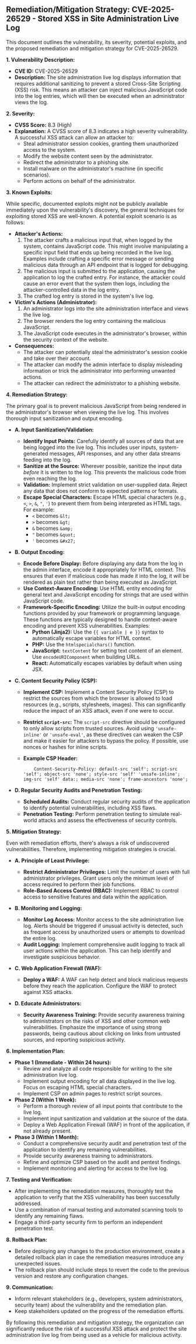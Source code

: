 ## Remediation/Mitigation Strategy: CVE-2025-26529 - Stored XSS in Site Administration Live Log

This document outlines the vulnerability, its severity, potential exploits, and the proposed remediation and mitigation strategy for CVE-2025-26529.

**1. Vulnerability Description:**

*   **CVE ID:** CVE-2025-26529
*   **Description:** The site administration live log displays information that requires additional sanitizing to prevent a stored Cross-Site Scripting (XSS) risk. This means an attacker can inject malicious JavaScript code into the log entries, which will then be executed when an administrator views the log.

**2. Severity:**

*   **CVSS Score:** 8.3 (High)
*   **Explanation:**  A CVSS score of 8.3 indicates a high severity vulnerability.  A successful XSS attack can allow an attacker to:
    *   Steal administrator session cookies, granting them unauthorized access to the system.
    *   Modify the website content seen by the administrator.
    *   Redirect the administrator to a phishing site.
    *   Install malware on the administrator's machine (in specific scenarios).
    *   Perform actions on behalf of the administrator.

**3. Known Exploits:**

While specific, documented exploits might not be publicly available immediately upon the vulnerability's discovery, the general techniques for exploiting stored XSS are well-known.  A potential exploit scenario is as follows:

*   **Attacker's Actions:**
    1.  The attacker crafts a malicious input that, when logged by the system, contains JavaScript code. This might involve manipulating a specific input field that ends up being recorded in the live log. Examples include crafting a specific error message or sending malicious data through an API endpoint that is logged for debugging.
    2.  The malicious input is submitted to the application, causing the application to log the crafted entry.  For instance, the attacker could cause an error event that the system then logs, including the attacker-controlled data in the log entry.
    3.  The crafted log entry is stored in the system's live log.
*   **Victim's Actions (Administrator):**
    1.  An administrator logs into the site administration interface and views the live log.
    2.  The browser renders the log entry containing the malicious JavaScript.
    3.  The JavaScript code executes in the administrator's browser, within the security context of the website.
*   **Consequences:**
    *   The attacker can potentially steal the administrator's session cookie and take over their account.
    *   The attacker can modify the admin interface to display misleading information or trick the administrator into performing unwanted actions.
    *   The attacker can redirect the administrator to a phishing website.

**4. Remediation Strategy:**

The primary goal is to prevent malicious JavaScript from being rendered in the administrator's browser when viewing the live log. This involves thorough input sanitization and output encoding.

*   **A. Input Sanitization/Validation:**

    *   **Identify Input Points:** Carefully identify all sources of data that are being logged into the live log.  This includes user inputs, system-generated messages, API responses, and any other data streams feeding into the log.
    *   **Sanitize at the Source:**  Wherever possible, sanitize the input data *before* it is written to the log.  This prevents the malicious code from even reaching the log.
    *   **Validation:** Implement strict validation on user-supplied data.  Reject any data that does not conform to expected patterns or formats.
    *   **Escape Special Characters:** Escape HTML special characters (e.g., `<`, `>`, `&`, `"`, `'`) to prevent them from being interpreted as HTML tags.  For example:
        *   `<` becomes `&lt;`
        *   `>` becomes `&gt;`
        *   `&` becomes `&amp;`
        *   `"` becomes `&quot;`
        *   `'` becomes `&#x27;`

*   **B. Output Encoding:**

    *   **Encode Before Display:** Before displaying any data from the log in the admin interface, encode it appropriately for HTML context.  This ensures that even if malicious code has made it into the log, it will be rendered as plain text rather than being executed as JavaScript.
    *   **Use Context-Aware Encoding:** Use HTML entity encoding for general text and JavaScript encoding for strings that are used within JavaScript code.
    *   **Framework-Specific Encoding:**  Utilize the built-in output encoding functions provided by your framework or programming language.  These functions are typically designed to handle context-aware encoding and prevent XSS vulnerabilities.  Examples:
        *   **Python (Jinja2):**  Use the `{{ variable | e }}` syntax to automatically escape variables for HTML context.
        *   **PHP:**  Use the `htmlspecialchars()` function.
        *   **JavaScript:** `textContent` for setting text content of an element. Use `encodeURIComponent` when building URLs.
        *   **React:**  Automatically escapes variables by default when using JSX.

*   **C. Content Security Policy (CSP):**

    *   **Implement CSP:** Implement a Content Security Policy (CSP) to restrict the sources from which the browser is allowed to load resources (e.g., scripts, stylesheets, images).  This can significantly reduce the impact of an XSS attack, even if one were to occur.
    *   **Restrict `script-src`:** The `script-src` directive should be configured to only allow scripts from trusted sources.  Avoid using `'unsafe-inline'` or `'unsafe-eval'`, as these directives can weaken the CSP and make it easier for attackers to bypass the policy.  If possible, use nonces or hashes for inline scripts.
    *   **Example CSP Header:**

                Content-Security-Policy: default-src 'self'; script-src 'self'; object-src 'none'; style-src 'self' 'unsafe-inline'; img-src 'self' data:; media-src 'none'; frame-ancestors 'none';
        
*   **D. Regular Security Audits and Penetration Testing:**

    *   **Scheduled Audits:** Conduct regular security audits of the application to identify potential vulnerabilities, including XSS flaws.
    *   **Penetration Testing:** Perform penetration testing to simulate real-world attacks and assess the effectiveness of security controls.

**5. Mitigation Strategy:**

Even with remediation efforts, there's always a risk of undiscovered vulnerabilities. Therefore, implementing mitigation strategies is crucial.

*   **A. Principle of Least Privilege:**

    *   **Restrict Administrator Privileges:**  Limit the number of users with full administrator privileges. Grant users only the minimum level of access required to perform their job functions.
    *   **Role-Based Access Control (RBAC):**  Implement RBAC to control access to sensitive features and data within the application.

*   **B. Monitoring and Logging:**

    *   **Monitor Log Access:** Monitor access to the site administration live log.  Alerts should be triggered if unusual activity is detected, such as frequent access by unauthorized users or attempts to download the entire log.
    *   **Audit Logging:** Implement comprehensive audit logging to track all user actions within the application.  This can help identify and investigate suspicious behavior.

*   **C.  Web Application Firewall (WAF):**

    *   **Deploy a WAF:** A WAF can help detect and block malicious requests before they reach the application. Configure the WAF to protect against XSS attacks.

*   **D. Educate Administrators:**

    *   **Security Awareness Training:**  Provide security awareness training to administrators on the risks of XSS and other common web vulnerabilities.  Emphasize the importance of using strong passwords, being cautious about clicking on links from untrusted sources, and reporting suspicious activity.

**6. Implementation Plan:**

*   **Phase 1 (Immediate - Within 24 hours):**
    *   Review and analyze all code responsible for writing to the site administration live log.
    *   Implement output encoding for all data displayed in the live log.  Focus on escaping HTML special characters.
    *   Implement CSP on admin pages to restrict script sources.
*   **Phase 2 (Within 1 Week):**
    *   Perform a thorough review of all input points that contribute to the live log.
    *   Implement input sanitization and validation at the source of the data.
    *   Deploy a Web Application Firewall (WAF) in front of the application, if not already present.
*   **Phase 3 (Within 1 Month):**
    *   Conduct a comprehensive security audit and penetration test of the application to identify any remaining vulnerabilities.
    *   Provide security awareness training to administrators.
    *   Refine and optimize CSP based on the audit and pentest findings.
    *   Implement monitoring and alerting for access to the live log.

**7.  Testing and Verification:**

*   After implementing the remediation measures, thoroughly test the application to verify that the XSS vulnerability has been successfully addressed.
*   Use a combination of manual testing and automated scanning tools to identify any remaining flaws.
*   Engage a third-party security firm to perform an independent penetration test.

**8.  Rollback Plan:**

*   Before deploying any changes to the production environment, create a detailed rollback plan in case the remediation measures introduce any unexpected issues.
*   The rollback plan should include steps to revert the code to the previous version and restore any configuration changes.

**9. Communication:**

*   Inform relevant stakeholders (e.g., developers, system administrators, security team) about the vulnerability and the remediation plan.
*   Keep stakeholders updated on the progress of the remediation efforts.

By following this remediation and mitigation strategy, the organization can significantly reduce the risk of a successful XSS attack and protect the site administration live log from being used as a vehicle for malicious activity.